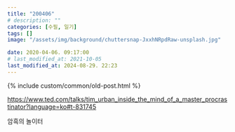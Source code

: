 ```yaml
---
title: "200406"
# description: ""
categories: [수필, 일기]
tags: []
image: "/assets/img/background/chuttersnap-JxxhNRpdRaw-unsplash.jpg"

date: 2020-04-06. 09:17:00
# last_modified_at: 2021-10-05
last_modified_at: 2024-08-29. 22:23
---
```


{% include custom/common/old-post.html %}

<https://www.ted.com/talks/tim_urban_inside_the_mind_of_a_master_procrastinator?language=ko#t-831745>  

암흑의 놀이터  
